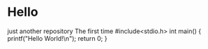 # Hello
just another repository
The first time 
#include<stdio.h>
int main()
{
  printf("Hello World!\n");
  return 0;
}
